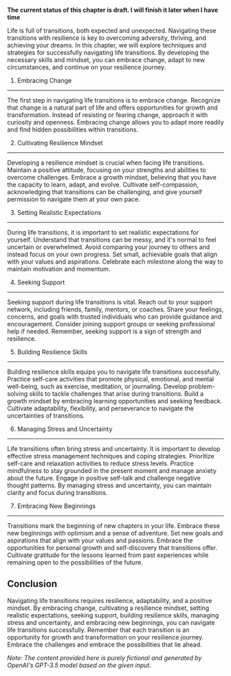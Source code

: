 **The current status of this chapter is draft. I will finish it later when I have time**

Life is full of transitions, both expected and unexpected. Navigating these transitions with resilience is key to overcoming adversity, thriving, and achieving your dreams. In this chapter, we will explore techniques and strategies for successfully navigating life transitions. By developing the necessary skills and mindset, you can embrace change, adapt to new circumstances, and continue on your resilience journey.

1. Embracing Change
-------------------

The first step in navigating life transitions is to embrace change. Recognize that change is a natural part of life and offers opportunities for growth and transformation. Instead of resisting or fearing change, approach it with curiosity and openness. Embracing change allows you to adapt more readily and find hidden possibilities within transitions.

2. Cultivating Resilience Mindset
---------------------------------

Developing a resilience mindset is crucial when facing life transitions. Maintain a positive attitude, focusing on your strengths and abilities to overcome challenges. Embrace a growth mindset, believing that you have the capacity to learn, adapt, and evolve. Cultivate self-compassion, acknowledging that transitions can be challenging, and give yourself permission to navigate them at your own pace.

3. Setting Realistic Expectations
---------------------------------

During life transitions, it is important to set realistic expectations for yourself. Understand that transitions can be messy, and it's normal to feel uncertain or overwhelmed. Avoid comparing your journey to others and instead focus on your own progress. Set small, achievable goals that align with your values and aspirations. Celebrate each milestone along the way to maintain motivation and momentum.

4. Seeking Support
------------------

Seeking support during life transitions is vital. Reach out to your support network, including friends, family, mentors, or coaches. Share your feelings, concerns, and goals with trusted individuals who can provide guidance and encouragement. Consider joining support groups or seeking professional help if needed. Remember, seeking support is a sign of strength and resilience.

5. Building Resilience Skills
-----------------------------

Building resilience skills equips you to navigate life transitions successfully. Practice self-care activities that promote physical, emotional, and mental well-being, such as exercise, meditation, or journaling. Develop problem-solving skills to tackle challenges that arise during transitions. Build a growth mindset by embracing learning opportunities and seeking feedback. Cultivate adaptability, flexibility, and perseverance to navigate the uncertainties of transitions.

6. Managing Stress and Uncertainty
----------------------------------

Life transitions often bring stress and uncertainty. It is important to develop effective stress management techniques and coping strategies. Prioritize self-care and relaxation activities to reduce stress levels. Practice mindfulness to stay grounded in the present moment and manage anxiety about the future. Engage in positive self-talk and challenge negative thought patterns. By managing stress and uncertainty, you can maintain clarity and focus during transitions.

7. Embracing New Beginnings
---------------------------

Transitions mark the beginning of new chapters in your life. Embrace these new beginnings with optimism and a sense of adventure. Set new goals and aspirations that align with your values and passions. Embrace the opportunities for personal growth and self-discovery that transitions offer. Cultivate gratitude for the lessons learned from past experiences while remaining open to the possibilities of the future.

Conclusion
----------

Navigating life transitions requires resilience, adaptability, and a positive mindset. By embracing change, cultivating a resilience mindset, setting realistic expectations, seeking support, building resilience skills, managing stress and uncertainty, and embracing new beginnings, you can navigate life transitions successfully. Remember that each transition is an opportunity for growth and transformation on your resilience journey. Embrace the challenges and embrace the possibilities that lie ahead.

*Note: The content provided here is purely fictional and generated by OpenAI's GPT-3.5 model based on the given input.*
